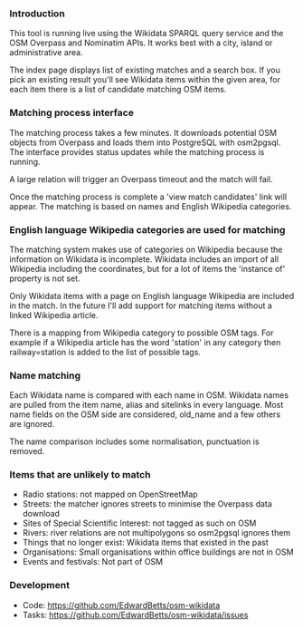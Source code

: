 ### Introduction

This tool is running live using the Wikidata SPARQL query service and the OSM
Overpass and Nominatim APIs. It works best with a city, island or
administrative area.

The index page displays list of existing matches and a search box.
If you pick an existing result you'll see Wikidata items within the given
area, for each item there is a list of candidate matching OSM items.

### Matching process interface

The matching process takes a few minutes. It downloads potential OSM objects
from Overpass and loads them into PostgreSQL with osm2pgsql. The interface
provides status updates while the matching process is running.

A large relation will trigger an Overpass timeout and the match will
fail.

Once the matching process is complete a 'view match candidates' link will
appear. The matching is based on names and English Wikipedia categories.

### English language Wikipedia categories are used for matching

The matching system makes use of categories on Wikipedia because the
information on Wikidata is incomplete. Wikidata includes an import of all
Wikipedia including the coordinates, but for a lot of items the 'instance of'
property is not set.

Only Wikidata items with a page on English language Wikipedia are included in
the match. In the future I'll add support for matching items without a linked
Wikipedia article.

There is a mapping from Wikipedia category to possible OSM tags. For example if
a Wikipedia article has the word 'station' in any category then railway=station
is added to the list of possible tags.

### Name matching

Each Wikidata name is compared with each name in OSM. Wikidata names are pulled
from the item name, alias and sitelinks in every language. Most name fields on
the OSM side are considered, old\_name and a few others are ignored.

The name comparison includes some normalisation, punctuation is removed.

### Items that are unlikely to match

- Radio stations: not mapped on OpenStreetMap
- Streets: the matcher ignores streets to minimise the Overpass data download
- Sites of Special Scientific Interest: not tagged as such on OSM
- Rivers: river relations are not multipolygons so osm2pgsql ignores them
- Things that no longer exist: Wikidata items that existed in the past
- Organisations: Small organisations within office buildings are not in OSM
- Events and festivals: Not part of OSM

### Development

* Code: <https://github.com/EdwardBetts/osm-wikidata>
* Tasks: <https://github.com/EdwardBetts/osm-wikidata/issues>
